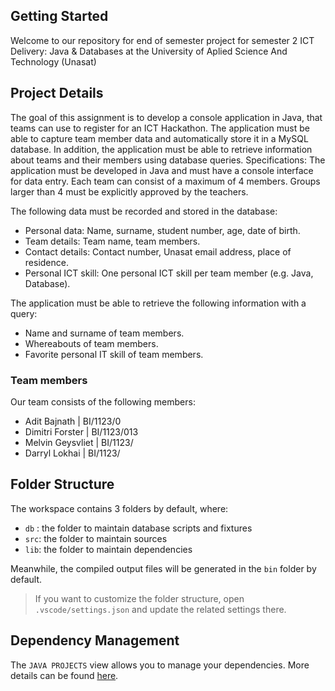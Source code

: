 ## Getting Started

Welcome to our repository for end of semester project for semester 2 
ICT Delivery: Java & Databases at the University of Aplied Science And Technology (Unasat)

## Project Details

The goal of this assignment is to develop a console application in Java, 
that teams can use to register for an ICT Hackathon. 
The application must be able to capture team member data and automatically store it in a MySQL database. 
In addition, the application must be able to retrieve information about teams and their members using database queries.
Specifications:
The application must be developed in Java and must have a console interface for data entry.
Each team can consist of a maximum of 4 members. Groups larger than 4 must be explicitly approved by the teachers.

The following data must be recorded and stored in the database:
 - Personal data: Name, surname, student number, age, date of birth.
 - Team details: Team name, team members.
 - Contact details: Contact number, Unasat email address, place of residence.
 - Personal ICT skill: One personal ICT skill per team member (e.g. Java, Database).

The application must be able to retrieve the following information with a query:
 - Name and surname of team members.
 - Whereabouts of team members.
 - Favorite personal IT skill of team members.

### Team members 
Our team consists of the following members: 
 - Adit Bajnath      | BI/1123/0
 - Dimitri Forster   | BI/1123/013
 - Melvin Geysvliet  | BI/1123/
 - Darryl Lokhai     | BI/1123/

## Folder Structure

The workspace contains 3 folders by default, where:

- `db` : the folder to maintain database scripts and fixtures
- `src`: the folder to maintain sources
- `lib`: the folder to maintain dependencies

Meanwhile, the compiled output files will be generated in the `bin` folder by default.

> If you want to customize the folder structure, open `.vscode/settings.json` and update the related settings there.

## Dependency Management

The `JAVA PROJECTS` view allows you to manage your dependencies. More details can be found [here](https://github.com/microsoft/vscode-java-dependency#manage-dependencies).
